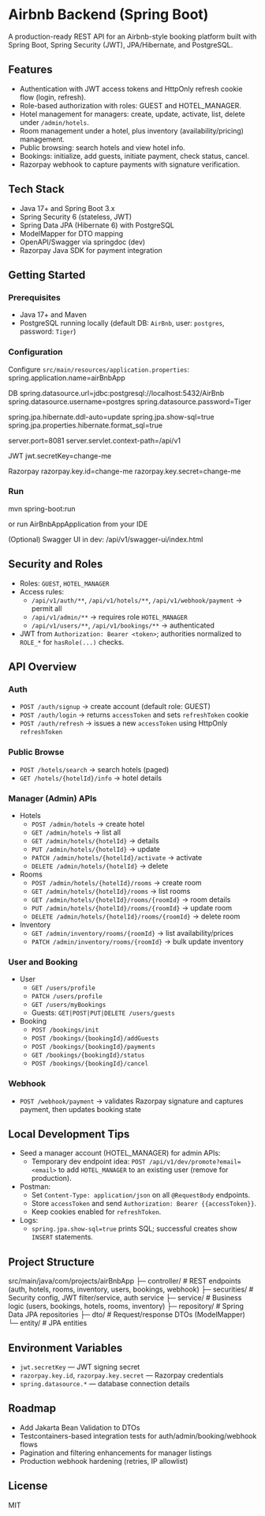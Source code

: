 # Airbnb Backend (Spring Boot)

A production-ready REST API for an Airbnb-style booking platform built with Spring Boot, Spring Security (JWT), JPA/Hibernate, and PostgreSQL.

## Features

- Authentication with JWT access tokens and HttpOnly refresh cookie flow (login, refresh).
- Role-based authorization with roles: GUEST and HOTEL_MANAGER.
- Hotel management for managers: create, update, activate, list, delete under `/admin/hotels`.
- Room management under a hotel, plus inventory (availability/pricing) management.
- Public browsing: search hotels and view hotel info.
- Bookings: initialize, add guests, initiate payment, check status, cancel.
- Razorpay webhook to capture payments with signature verification.

## Tech Stack

- Java 17+ and Spring Boot 3.x
- Spring Security 6 (stateless, JWT)
- Spring Data JPA (Hibernate 6) with PostgreSQL
- ModelMapper for DTO mapping
- OpenAPI/Swagger via springdoc (dev)
- Razorpay Java SDK for payment integration

## Getting Started

### Prerequisites
- Java 17+ and Maven
- PostgreSQL running locally (default DB: `AirBnb`, user: `postgres`, password: `Tiger`)

### Configuration
Configure `src/main/resources/application.properties`:
spring.application.name=airBnbApp

DB
spring.datasource.url=jdbc:postgresql://localhost:5432/AirBnb
spring.datasource.username=postgres
spring.datasource.password=Tiger

spring.jpa.hibernate.ddl-auto=update
spring.jpa.show-sql=true
spring.jpa.properties.hibernate.format_sql=true

server.port=8081
server.servlet.context-path=/api/v1

JWT
jwt.secretKey=change-me

Razorpay
razorpay.key.id=change-me
razorpay.key.secret=change-me

### Run
mvn spring-boot:run

or run AirBnbAppApplication from your IDE

(Optional) Swagger UI in dev:
/api/v1/swagger-ui/index.html

## Security and Roles

- Roles: `GUEST`, `HOTEL_MANAGER`
- Access rules:
  - `/api/v1/auth/**`, `/api/v1/hotels/**`, `/api/v1/webhook/payment` → permit all
  - `/api/v1/admin/**` → requires role `HOTEL_MANAGER`
  - `/api/v1/users/**`, `/api/v1/bookings/**` → authenticated
- JWT from `Authorization: Bearer <token>`; authorities normalized to `ROLE_*` for `hasRole(...)` checks.

## API Overview

### Auth
- `POST /auth/signup` → create account (default role: GUEST)
- `POST /auth/login` → returns `accessToken` and sets `refreshToken` cookie
- `POST /auth/refresh` → issues a new `accessToken` using HttpOnly `refreshToken`

### Public Browse
- `POST /hotels/search` → search hotels (paged)
- `GET /hotels/{hotelId}/info` → hotel details

### Manager (Admin) APIs
- Hotels
  - `POST /admin/hotels` → create hotel
  - `GET /admin/hotels` → list all
  - `GET /admin/hotels/{hotelId}` → details
  - `PUT /admin/hotels/{hotelId}` → update
  - `PATCH /admin/hotels/{hotelId}/activate` → activate
  - `DELETE /admin/hotels/{hotelId}` → delete
- Rooms
  - `POST /admin/hotels/{hotelId}/rooms` → create room
  - `GET /admin/hotels/{hotelId}/rooms` → list rooms
  - `GET /admin/hotels/{hotelId}/rooms/{roomId}` → room details
  - `PUT /admin/hotels/{hotelId}/rooms/{roomId}` → update room
  - `DELETE /admin/hotels/{hotelId}/rooms/{roomId}` → delete room
- Inventory
  - `GET /admin/inventory/rooms/{roomId}` → list availability/prices
  - `PATCH /admin/inventory/rooms/{roomId}` → bulk update inventory

### User and Booking
- User
  - `GET /users/profile`
  - `PATCH /users/profile`
  - `GET /users/myBookings`
  - Guests: `GET|POST|PUT|DELETE /users/guests`
- Booking
  - `POST /bookings/init`
  - `POST /bookings/{bookingId}/addGuests`
  - `POST /bookings/{bookingId}/payments`
  - `GET /bookings/{bookingId}/status`
  - `POST /bookings/{bookingId}/cancel`

### Webhook
- `POST /webhook/payment` → validates Razorpay signature and captures payment, then updates booking state

## Local Development Tips

- Seed a manager account (HOTEL_MANAGER) for admin APIs:
  - Temporary dev endpoint idea: `POST /api/v1/dev/promote?email=<email>` to add `HOTEL_MANAGER` to an existing user (remove for production).
- Postman:
  - Set `Content-Type: application/json` on all `@RequestBody` endpoints.
  - Store `accessToken` and send `Authorization: Bearer {{accessToken}}`.
  - Keep cookies enabled for `refreshToken`.
- Logs:
  - `spring.jpa.show-sql=true` prints SQL; successful creates show `INSERT` statements.

## Project Structure

src/main/java/com/projects/airBnbApp
├─ controller/ # REST endpoints (auth, hotels, rooms, inventory, users, bookings, webhook)
├─ securities/ # Security config, JWT filter/service, auth service
├─ service/ # Business logic (users, bookings, hotels, rooms, inventory)
├─ repository/ # Spring Data JPA repositories
├─ dto/ # Request/response DTOs (ModelMapper)
└─ entity/ # JPA entities

## Environment Variables

- `jwt.secretKey` — JWT signing secret
- `razorpay.key.id`, `razorpay.key.secret` — Razorpay credentials
- `spring.datasource.*` — database connection details

## Roadmap

- Add Jakarta Bean Validation to DTOs
- Testcontainers-based integration tests for auth/admin/booking/webhook flows
- Pagination and filtering enhancements for manager listings
- Production webhook hardening (retries, IP allowlist)

## License

MIT




